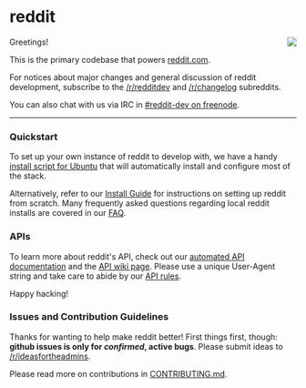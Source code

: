 # reddit

<img src="https://secure.gravatar.com/avatar/c638493729c2f009988c9e5bd9b5e116?s=200" align="right">

Greetings!

This is the primary codebase that powers [reddit.com](http://www.reddit.com).

For notices about major changes and general discussion of reddit development, subscribe to the [/r/redditdev](http://www.reddit.com/r/redditdev) and [/r/changelog](http://www.reddit.com/r/changelog) subreddits. 

You can also chat with us via IRC in [#reddit-dev on freenode](http://webchat.freenode.net/?channels=reddit-dev).

---

### Quickstart

To set up your own instance of reddit to develop with, we have a handy [install script for Ubuntu](https://github.com/sau226redditrepos/Reddit/wiki/reddit-install-script-for-Ubuntu) that will automatically install and configure most of the stack.

Alternatively, refer to our [Install Guide](https://github.com/sau226redditrepos/Reddit/wiki/Install-guide) for instructions on setting up reddit from scratch. Many frequently asked questions regarding local reddit installs are covered in our [FAQ](https://github.com/sau226redditrepos/Reddit/wiki/FAQ).

### APIs

To learn more about reddit's API, check out our [automated API documentation](http://www.reddit.com/dev/api) and the [API wiki page](https://github.com/sau226redditrepos/Reddit/wiki/API). Please use a unique User-Agent string and take care to abide by our [API rules](https://github.com/sau226redditrepos/Reddit/wiki/API#wiki-rules).

Happy hacking!

### Issues and Contribution Guidelines

Thanks for wanting to help make reddit better! First things first, though: **github issues is only for _confirmed_, active bugs**. Please submit ideas to [/r/ideasfortheadmins](https://www.reddit.com/r/ideasfortheadmins/).

Please read more on contributions in [CONTRIBUTING.md](CONTRIBUTING.md).
